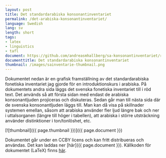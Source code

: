 ```yaml
---
layout: post
title: Det standardarabiska konsonantinventariet
permalink: /det-arabiska-konsonantinventariet/
language: Swedish
lang: sv
length: short
tags:
- latex
- linguistics
- tafl
document: https://github.com/andreasmhallberg/sa-konsonantinventariet/raw/master/sa-konsonantinventariet.pdf
documenttitle: Det standardarabiska konsonantinventariet
thumbnail: /images/sainventarie-thumbnail.png
---
```


Dokumentet nedan är en grafisk framställning av det standardarabiska fonetiska inventariet jag gjorde för en introduktionskurs i arabiska. På dokumentets andra sida läggs det svenska fonetiska inventariet till i röd text. Det används så att första sidan med endast de arabiska konsonantljuden projiceras och diskuteras. Sedan går man till nästa sida där de svenska konsonantljuden läggs till. Man kan då visa på skillnader systemen emellan, såsom att arabiska använder fler ljud längre bak och ner i uttalsorganen (längre till höger i tabellen), att arabiska i större utsträckning använder distinktioner i ton/tonlöshet, etc.


[![thumbnail]({{ page.thumbnail }})]({{ page.document }})

Dokumentet går under en CCBY licens och kan fritt distribueras och användas. Det kan laddas ner [här]({{ page.document }}). Källkoden för dokumentet (LaTeX) finns [här](https://github.com/andreasmhallberg/sa-konsonantinventariet/blob/master/sa-konsonantinventariet.tex).





